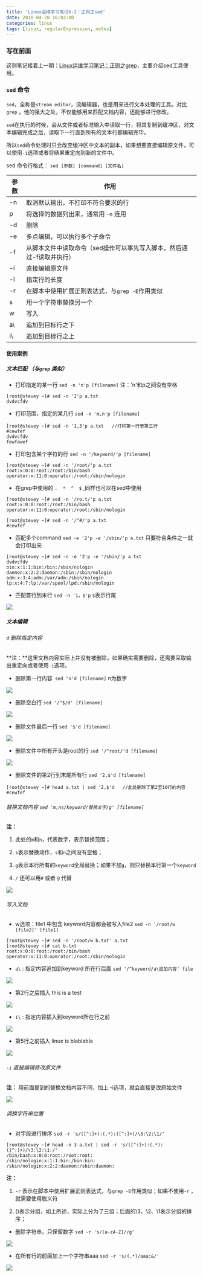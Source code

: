 ```yaml
---
title: 'Linux运维学习笔记6-2：正则之sed'
date: 2018-04-20 16:03:00
categories: linux
tags: [linux, regularExpression, notes] 
---
```



### 写在前面

这则笔记接着上一期：[Linux运维学习笔记：正则之grep](https://www.steve-yuan.com/2018/04/20/week6-1-basisOfRegEx-part1/)，主要介绍sed工具使用。

### `sed` 命令

`sed`，全称是`stream editor`，流编辑器，也是用来进行文本处理的工具。对比`grep` ，他的强大之处，不仅能够用来匹配文档内容，还能够进行修改。

`sed`在执行的时候，会从文件或者标准输入中读取一行，将其复制到缓冲区，对文本编辑完成之后，读取下一行直到所有的文本行都编辑完毕。

所以`sed`命令处理时只会改变缓冲区中文本的副本，如果想要直接编辑原文件，可以使用`-i`选项或者将结果重定向到新的文件中。

sed 命令行格式： `sed [参数] [command] [文件名] `

参数| 作用
---|---
-n	|取消默认输出，不打印不符合要求的行
p |将选择的数据列出来，通常用 `-n` 连用
-d | 删除
-e	|多点编辑，可以执行多个子命令
-f	|从脚本文件中读取命令（sed操作可以事先写入脚本，然后通过-f读取并执行）
-i	|直接编辑原文件
-l	|指定行的长度
-r	|在脚本中使用扩展正则表达式，与`grep -E`作用类似
s|用一个字符串替换另一个
w | 写入
a\ | 追加到目标行之下
i\ | 追加到目标行之上

<!--more-->

#### 使用案例

##### 文本匹配 （与`grep` 类似）

- 打印指定的某一行 `sed -n 'n'p [filename]`  注：'n'和p之间没有空格

```
[root@stevey ~]# sed -n '2'p a.txt
dvdvcfdv
```

- 打印范围，指定的某几行 `sed -n 'm,n'p [filename]`

```
[root@stevey ~]# sed -n '1,3'p a.txt   //打印第一行至第三行
#cewfef
dvdvcfdv
fewfawef
```

- 打印包含某个字符的行 `sed -n '/keyword/'p [filename]`

```
[root@stevey ~]# sed -n '/root/'p a.txt
root:x:0:0:root:/root:/bin/bash
operator:x:11:0:operator:/root:/sbin/nologin
```

- 在grep中使用的 `.  *  ^  $` ,同样也可以在sed中使用

```
[root@stevey ~]# sed -n '/ro.t/'p a.txt
root:x:0:0:root:/root:/bin/bash
operator:x:11:0:operator:/root:/sbin/nologin

[root@stevey ~]# sed -n '/^#/'p a.txt
#cewfef
```

- 匹配多个command `sed -e '2'p -e '/sbin/'p a.txt` 只要符合条件之一就会打印出来

```
[root@stevey ~]# sed -n -e '2'p -e '/sbin/'p a.txt
dvdvcfdv
bin:x:1:1:bin:/bin:/sbin/nologin
daemon:x:2:2:daemon:/sbin:/sbin/nologin
adm:x:3:4:adm:/var/adm:/sbin/nologin
lp:x:4:7:lp:/var/spool/lpd:/sbin/nologin
```

- 匹配首行到末行 `sed -n '1，$'p`  `$`表示行尾

![](https://farm1.staticflickr.com/850/39857777000_c3120ff776_o.png)

##### 文本编辑 

######  `d` 删除指定内容

**注：**这里文档内容实际上并没有被删除，如果确实需要删除，还需要采取输出重定向或者使用`-i`选项。

- 删除第一行内容` sed 'n'd [filename]`  n为数字

![](https://farm1.staticflickr.com/901/39835613840_4df1c2f907_o.png)

- 删除空白行 `sed '/^$/d' [filename]`

![](https://farm1.staticflickr.com/824/39853411240_4190595323_o.png)

- 删除文件最后一行 `sed '$'d [filename]`

![](https://farm1.staticflickr.com/853/40949970984_48b9f58374_o.png)

- 删除文件中所有开头是root的行 `sed '/^root/'d [filename]`

![](https://farm1.staticflickr.com/900/41620494022_df324ff92c_o.png)

- 删除文件的第2行到末尾所有行  `sed '2,$'d [filename]`

```
[root@stevey ~]# head a.txt | sed '2,$'d   //此处删除了第2至10行的内容
#cewfef
```

###### 替换文档内容  `sed 'm,ns/keyword/替换文字/g' [filename]`

**注：**

1. 此处的`m`和`n`，代表数字，表示替换范围；

2. `s`表示替换动作，`s`和`n`之间没有空格；

3. `g`表示本行所有的`keyword`全局替换；如果不加`g`，则只替换本行第一个`keyword`

4. `/` 还可以用`#` 或者 `@` 代替

![](https://farm1.staticflickr.com/866/41643231071_ee25498abd_o.png)


###### 写入文档

- w选项：file1 中包含 keyword内容都会被写入file2  `sed -n '/root/w [file2]' [file1]`  
 
```
[root@stevey ~]# sed -n '/root/w b.txt' a.txt
[root@stevey ~]# cat b.txt
root:x:0:0:root:/root:/bin/bash
operator:x:11:0:operator:/root:/sbin/nologin
```

- `a\` : 指定内容追加到keyword 所在行后面 `sed '/^keyword/a\追加内容' file`

![](https://farm1.staticflickr.com/957/39853793990_fe7d356af4_o.png)

- 第2行之后插入 this is a test

![](https://farm1.staticflickr.com/917/41660345551_f53473004c_o.png)

- `i\` : 指定内容插入到keyword所在行之前 

![](https://farm1.staticflickr.com/932/26792835197_38df534fbb_o.png)

- 第5行之前插入 linux is blablabla

![](https://farm1.staticflickr.com/937/40950365144_f492935b28_o.png)

######  `-i` 直接编辑修改原文件

**注：** 用前面提到的替换文档内容不同，加上 -i选项，就会直接更改原始文件

![](https://farm1.staticflickr.com/816/40752239695_fe4ea3cf25_o.png)

###### 调换字符串位置

- 对字段进行排序 `sed -r 's/([^:]+):(.*):([^:]+)/\3:\2:\1/'`

```
[root@stevey ~]# head -n 3 a.txt | sed -r 's/([^:]+):(.*):([^:]+)/\3:\2:\1:/'
/bin/bash:x:0:0:root:/root:root:
/sbin/nologin:x:1:1:bin:/bin:bin:
/sbin/nologin:x:2:2:daemon:/sbin:daemon:
```

**注：**

1. `-r` 表示在脚本中使用扩展正则表达式，与`grep -E`作用类似；如果不使用`-r` ，就需要使用脱义符

2. ()表示分组，如上所述，实际上分为了三组；后面的\3、\2、\1表示分组的排序；


- 删除字符串，只保留数字 `sed -r 's/[a-zA-Z]//g'`

![](https://farm1.staticflickr.com/980/40954710974_d5a748ae8c_o.png)

- 在所有行的前面加上一个字符串aaa `sed -r 's/(.*)/aaa:&/'`

![](https://farm1.staticflickr.com/948/41625164112_0f2cf17004_o.png)


